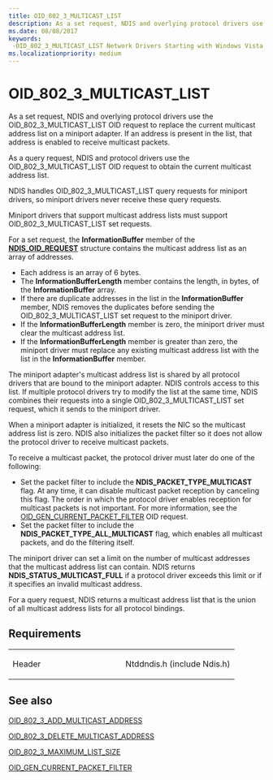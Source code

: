```yaml
---
title: OID_802_3_MULTICAST_LIST
description: As a set request, NDIS and overlying protocol drivers use the OID_802_3_MULTICAST_LIST OID request to replace the current multicast address list on a miniport adapter.
ms.date: 08/08/2017
keywords: 
 -OID_802_3_MULTICAST_LIST Network Drivers Starting with Windows Vista
ms.localizationpriority: medium
---
```


# OID\_802\_3\_MULTICAST\_LIST


As a set request, NDIS and overlying protocol drivers use the OID\_802\_3\_MULTICAST\_LIST OID request to replace the current multicast address list on a miniport adapter. If an address is present in the list, that address is enabled to receive multicast packets.

As a query request, NDIS and protocol drivers use the OID\_802\_3\_MULTICAST\_LIST OID request to obtain the current multicast address list.




NDIS handles OID\_802\_3\_MULTICAST\_LIST query requests for miniport drivers, so miniport drivers never receive these query requests.

Miniport drivers that support multicast address lists must support OID\_802\_3\_MULTICAST\_LIST set requests.

For a set request, the **InformationBuffer** member of the [**NDIS\_OID\_REQUEST**](/windows-hardware/drivers/ddi/ndis/ns-ndis-_ndis_oid_request) structure contains the multicast address list as an array of addresses.

-   Each address is an array of 6 bytes.
-   The **InformationBufferLength** member contains the length, in bytes, of the **InformationBuffer** array.
-   If there are duplicate addresses in the list in the **InformationBuffer** member, NDIS removes the duplicates before sending the OID\_802\_3\_MULTICAST\_LIST set request to the miniport driver.
-   If the **InformationBufferLength** member is zero, the miniport driver must clear the multicast address list.
-   If the **InformationBufferLength** member is greater than zero, the miniport driver must replace any existing multicast address list with the list in the **InformationBuffer** member.

The miniport adapter's multicast address list is shared by all protocol drivers that are bound to the miniport adapter. NDIS controls access to this list. If multiple protocol drivers try to modify the list at the same time, NDIS combines their requests into a single OID\_802\_3\_MULTICAST\_LIST set request, which it sends to the miniport driver.

When a miniport adapter is initialized, it resets the NIC so the multicast address list is zero. NDIS also initializes the packet filter so it does not allow the protocol driver to receive multicast packets.

To receive a multicast packet, the protocol driver must later do one of the following:

-   Set the packet filter to include the **NDIS\_PACKET\_TYPE\_MULTICAST** flag. At any time, it can disable multicast packet reception by canceling this flag. The order in which the protocol driver enables reception for multicast packets is not important. For more information, see the [OID\_GEN\_CURRENT\_PACKET\_FILTER](oid-gen-current-packet-filter.md) OID request.
-   Set the packet filter to include the **NDIS\_PACKET\_TYPE\_ALL\_MULTICAST** flag, which enables all multicast packets, and do the filtering itself.

The miniport driver can set a limit on the number of multicast addresses that the multicast address list can contain. NDIS returns **NDIS\_STATUS\_MULTICAST\_FULL** if a protocol driver exceeds this limit or if it specifies an invalid multicast address.

For a query request, NDIS returns a multicast address list that is the union of all multicast address lists for all protocol bindings.

## Requirements

<table>
<colgroup>
<col width="50%" />
<col width="50%" />
</colgroup>
<tbody>
<tr class="odd">
<td><p>Header</p></td>
<td>Ntddndis.h (include Ndis.h)</td>
</tr>
</tbody>
</table>

## See also


[OID\_802\_3\_ADD\_MULTICAST\_ADDRESS](oid-802-3-add-multicast-address.md)

[OID\_802\_3\_DELETE\_MULTICAST\_ADDRESS](oid-802-3-delete-multicast-address.md)

[OID\_802\_3\_MAXIMUM\_LIST\_SIZE](oid-802-3-maximum-list-size.md)

[OID\_GEN\_CURRENT\_PACKET\_FILTER](oid-gen-current-packet-filter.md)

 

